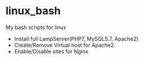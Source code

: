 # linux_bash
My bash scripts for linux
- Install full LampServer(PHP7, MySQL5.7, Apache2) 
- Create/Remove Virtual host for Apache2.
- Enable/Disable sites for Nginx
